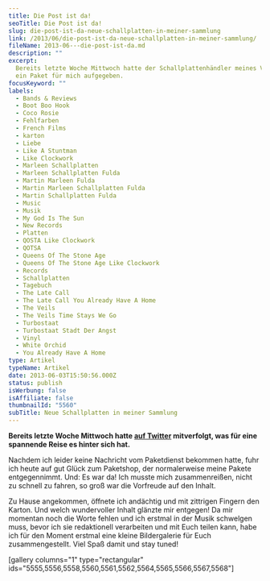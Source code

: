 ```yaml
---
title: Die Post ist da!
seoTitle: Die Post ist da!
slug: die-post-ist-da-neue-schallplatten-in-meiner-sammlung
link: /2013/06/die-post-ist-da-neue-schallplatten-in-meiner-sammlung/
fileName: 2013-06---die-post-ist-da.md
description: ""
excerpt:
  Bereits letzte Woche Mittwoch hatte der Schallplattenhändler meines Vertrauens
  ein Paket für mich aufgegeben.
focusKeyword: ""
labels:
  - Bands & Reviews
  - Boot Boo Hook
  - Coco Rosie
  - Fehlfarben
  - French Films
  - karton
  - Liebe
  - Like A Stuntman
  - Like Clockwork
  - Marleen Schallplatten
  - Marleen Schallplatten Fulda
  - Martin Marleen Fulda
  - Martin Marleen Schallplatten Fulda
  - Martin Schallplatten Fulda
  - Music
  - Musik
  - My God Is The Sun
  - New Records
  - Platten
  - QOSTA Like Clockwork
  - QOTSA
  - Queens Of The Stone Age
  - Queens Of The Stone Age Like Clockwork
  - Records
  - Schallplatten
  - Tagebuch
  - The Late Call
  - The Late Call You Already Have A Home
  - The Veils
  - The Veils Time Stays We Go
  - Turbostaat
  - Turbostaat Stadt Der Angst
  - Vinyl
  - White Orchid
  - You Already Have A Home
type: Artikel
typeName: Artikel
date: 2013-06-03T15:50:56.000Z
status: publish
isWerbung: false
isAffiliate: false
thumbnailId: "5560"
subTitle: Neue Schallplatten in meiner Sammlung
---
```


<strong>Bereits letzte Woche Mittwoch hatte
[auf Twitter](http://marleenrecords.wordpress.com) mitverfolgt, was für eine
spannende Reise es hinter sich hat.</strong>

Nachdem ich leider keine Nachricht vom Paketdienst bekommen hatte, fuhr ich
heute auf gut Glück zum Paketshop, der normalerweise meine Pakete entgegennimmt.
Und: Es war da! Ich musste mich zusammenreißen, nicht zu schnell zu fahren, so
groß war die Vorfreude auf den Inhalt.

Zu Hause angekommen, öffnete ich andächtig und mit zittrigen Fingern den Karton.
Und welch wundervoller Inhalt glänzte mir entgegen! Da mir momentan noch die
Worte fehlen und ich erstmal in der Musik schwelgen muss, bevor ich sie
redaktionell verarbeiten und mit Euch teilen kann, habe ich für den Moment
erstmal eine kleine Bildergalerie für Euch zusammengestellt. Viel Spaß damit und
stay tuned!

[gallery columns="1" type="rectangular"
ids="5555,5556,5558,5560,5561,5562,5564,5565,5566,5567,5568"]
